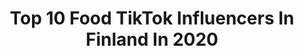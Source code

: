 ---
title: Top 10 Food TikTok Influencers In Finland In 2020
description: >-
  Find top food TikTok influencers in Finland in 2020. Most popular hashtags: #food #foodlover #vappu #quesadilla.
platform: TikTok
profiles:
  - username: "alexandertrivedi"
    fullname: >-
      Alexander Trivedi
    location: "Finland"
    followers: 61786
    engagement: 952
    commentsToLikes: 0.033330
    id: cka0ols6h4dn00i78j5a25k9w
    verified: false
    hashtags: "#peltileip, #myllynparas, #sesameoil, #smoothiebowl"
  - username: "kinileofficial"
    fullname: >-
      Kini Le
    location: "Finland"
    followers: 25275
    engagement: 1371
    commentsToLikes: 0.044610
    id: ckai8ocz253in0i78c1pss1dn
    verified: false
    hashtags: "#awkward, #tiktokvietnam, #agecheck, #wedding"
  - username: "salskix"
    fullname: >-
      Salla Rudnäs
    location: "Finland"
    followers: 205537
    engagement: 1753
    commentsToLikes: 0.018433
    id: ck81s8jwlqtns0j78aku5bjy9
    verified: true
    hashtags: "#topmodel, #quesadilla, #finlandssvenska, #cursed"
  - username: "jessi_lama"
    fullname: >-
      Jessica 
    location: "Finland"
    followers: 2875
    engagement: 1327
    commentsToLikes: 0.046355
    id: ck8rr2sqdsoub0j78t7rkxr0k
    verified: false
    hashtags: "#bestfriendforever, #loveyou, #old, #foodlover"
  - username: "sonjuskani"
    fullname: >-
      sonjuskani
    location: "Finland"
    followers: 7813
    engagement: 1221
    commentsToLikes: 0.079441
    id: cka64z89rasls0i78stp15u36
    verified: false
    hashtags: "#rescuedog, #kerro, #tiktoklive, #koronasuomi"
  - username: "sariaalto"
    fullname: >-
      Sari Aalto
    location: "Finland"
    followers: 1814694
    engagement: 1819
    commentsToLikes: 0.014025
    id: ck83z6kmuy6790j78ylozwe08
    verified: true
    hashtags: "#safehands, #handhygiene, #oldphoto, #wipe"
  - username: "thiccgoldielocks"
    fullname: >-
      em
    location: "Finland"
    followers: 6310
    engagement: 1092
    commentsToLikes: 0.027772
    id: cka0n1wlxxrnv0i78e0hdslqw
    verified: false
    hashtags: "#friends, #chinese, #dog, #lgbt"
  - username: "missparaskeva"
    fullname: >-
      Missparaskeva
    location: "Finland"
    followers: 258250
    engagement: 539
    commentsToLikes: 0.025386
    id: ck9eo4pbymev70j78hqajanzv
    verified: false
    hashtags: "#quarantine, #teeth, #questions, #splitchallage"
  - username: "hpc_official"
    fullname: >-
      HPC Official
    location: "Finland"
    followers: 2647384
    engagement: 970
    commentsToLikes: 0.010507
    id: ck81q0d8nexpm0j78ttuwpqhj
    verified: true
    hashtags: "#minions, #snap, #thomasthetrain, #candle"
  - username: "forestlikefairytale"
    fullname: >-
      forestlikefairytale
    location: "Finland"
    followers: 2047
    engagement: 1341
    commentsToLikes: 0.022987
    id: ck9jzyifvaqd00j780qlgwwm8
    verified: false
    hashtags: "#greenwitch, #jello, #foodie, #puffball"
---
